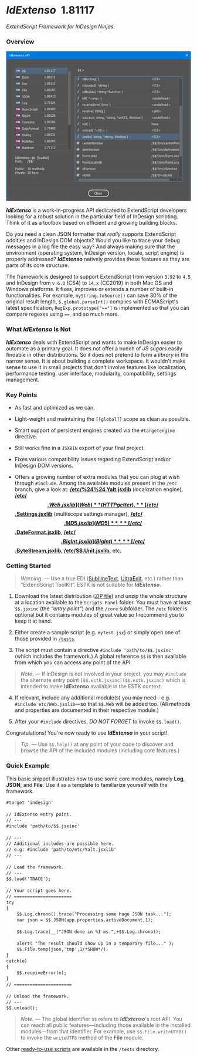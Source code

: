 # *IdExtenso*  1.81117

*ExtendScript Framework for InDesign Ninjas.*

### Overview

![Overview of IdExtenso's API](screenshot.png)

***IdExtenso*** is a work-in-progress API dedicated to ExtendScript developers looking for a robust solution in the particular field of InDesign scripting. Think of it as a toolbox based on efficient and growing building blocks.

Do you need a clean JSON formatter that *really* supports ExtendScript oddities and InDesign DOM objects? Would you like to trace your debug messages in a log file the easy way? And always making sure that the environment (operating system, InDesign version, locale, script engine) is properly addressed? ***IdExtenso*** natively provides these features as they are parts of its core structure.

The framework is designed to support ExtendScript from version `3.92` to `4.5` and InDesign from `v.6.0` (CS4) to `14.x` (CC2019) in both Mac OS and Windows platforms. It fixes, improves or extends a number of built-in functionalities. For example, `myString.toSource()` can save 30% of the original result length, `$.global.parseInt()` complies with ECMAScript's latest specification, `RegExp.prototype["=="]` is implemented so that you can compare regexes using `==`, and so much more.

### What *IdExtenso* Is Not

***IdExtenso*** deals with ExtendScript and wants to make InDesign easier to automate as a primary goal. It does not offer a bunch of _JS sugars_ easily findable in other distributions. So it does not pretend to form a *library* in the narrow sense. It is about building a complete workspace. It wouldn't make sense to use it in small projects that don't involve features like localization, performance testing, user interface, modularity, compatibility, settings management.

### Key Points

- As fast and optimized as we can.

- Light-weight and maintaining the `[[global]]` scope as clean as possible.

- Smart support of persistent engines created via the `#targetengine` directive.

- Still works fine in a `JSXBIN` export of your final project.

- Fixes various compatibility issues regarding ExtendScript and/or InDesign DOM versions.

- Offers a growing number of extra modules that you can plug at wish through `#include`. Among the available modules present in the `/etc` branch, give a look at: **[/etc/%24%24.Yalt.jsxlib](Yalt)** (localization engine), **[/etc/$$.Web.jsxlib](Web)** (HTTP getter), **[/etc/$$.Settings.jsxlib](Settings)** (multiscope settings manager), **[/etc/$$.MD5.jsxlib](MD5)**, **[/etc/$$.DateFormat.jsxlib](DateFormat)**, **[/etc/$$.BigInt.jsxlib](BigInt)**, **[/etc/$$.ByteStream.jsxlib](ByteStream)**, **[/etc/$$.Unit.jsxlib](Unit)**, etc.

### Getting Started

> *Warning*. — Use a true EDI ([SublimeText](https://www.sublimetext.com), [UltraEdit](http://www.ultraedit.com), etc.) rather than “ExtendScript ToolKit”. ESTK is not suitable for ***IdExtenso***.

1. Download the latest distribution ([ZIP file](https://github.com/indiscripts/IdExtenso/archive/master.zip)) and unzip the whole structure at a location available to the `Scripts Panel` folder. You must have at least `$$.jsxinc` (the _“entry point”_) and the `/core` subfolder. The `/etc` folder is optional but it contains modules of great value so I recommend you to keep it at hand.

2. Either create a sample script (e.g. `myTest.jsx`) or simply open one of those provided in [`/tests`](tests). 

3. The script must contain a directive `#include 'path/to/$$.jsxinc'` (which includes the framework.) A global reference `$$` is then available from which you can access any point of the API.

> *Note*. — If InDesign is not involved in your project, you may `#include` the alternate entry point `[$$.estk.jsxinc]($$.estk.jsxinc)` which is intended to make **IdExtenso** available in the ESTK context.

4. If relevant, include any additional module(s) you may need—e.g. `#include etc/Web.jsxlib`—so that `$$.Web` will be added too. (All methods and properties are documented in their respective module.)

5. After your `#include` directives, *DO NOT FORGET* to invoke `$$.load()`.

Congratulations! You're now ready to use ***IdExtenso*** in your script!

> *Tip*. — Use `$$.help()` at any point of your code to discover and browse the API of the included modules (including core features.) 

### Quick Example

This basic snippet illustrates how to use some core modules, namely **Log**, **JSON**, and **File**. Use it as a template to familiarize yourself with the framework.

    #target 'indesign'

    // IdExtenso entry point.
    // ---
    #include 'path/to/$$.jsxinc'

    // ---
    // Additional includes are possible here.
    // e.g: #include 'path/to/etc/Yalt.jsxlib'
    // ---

    // Load the framework.
    // ---
    $$.load('TRACE');

    // Your script goes here.
    // ======================
    try
    {
	    $$.Log.chrono().trace("Processing some huge JSON task...");
	    var json = $$.JSON(app.properties.activeDocument,1);

	    $$.Log.trace(__("JSON done in %1 ms.",+$$.Log.chrono));
	
	    alert( "The result should show up in a temporary file..." );
	    $$.File.temp(json,'tmp',1/*SHOW*/);
    }
    catch(e)
    {
	    $$.receiveError(e);
    }
    // ======================

    // Unload the framework.
    // ---
    $$.unload();

> _Note._ — The global identifier `$$` refers to ***IdExtenso***'s root API. You can reach all public features—including those available in the installed modules—from that identifier. For example, use `$$.File.writeUTF8()` to invoke the `writeUTF8` method of the **File** module.

Other [ready-to-use scripts](tests) are available in the `/tests` directory.
